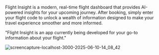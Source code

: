 

Flight Insight is a modern, real-time flight dashboard that provides AI-powered insights for your upcoming journey. After booking, simply enter your flight code to unlock a wealth of information designed to make your travel experience smoother and more informed.

"Flight Insight is an app currently being developed for your go-to information about your flight."

![screencapture-localhost-3000-2025-06-10-14_08_42](https://github.com/user-attachments/assets/f46e7afb-4950-4485-ae67-6d7016033fb4)
